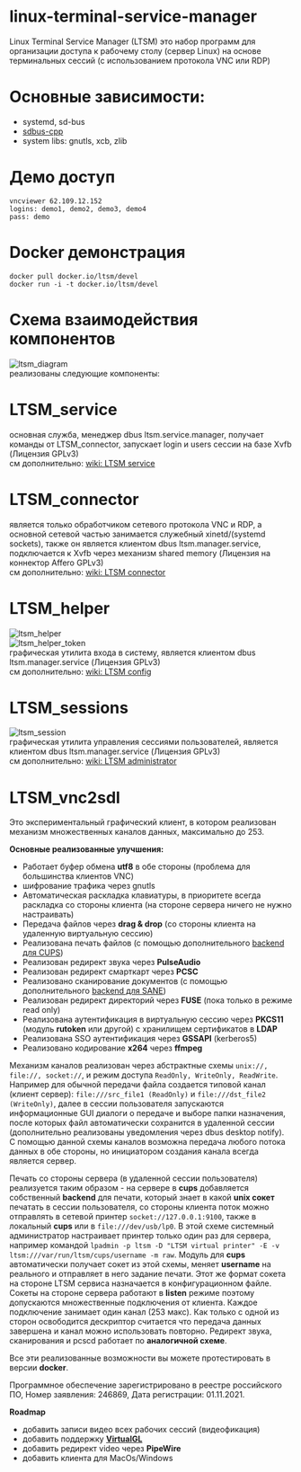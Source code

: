 # linux-terminal-service-manager
Linux Terminal Service Manager (LTSM) это набор программ для организации доступа к рабочему столу (сервер Linux) на основе терминальных сессий (с использованием протокола VNC или RDP)

# Основные зависимости:  
  - systemd, sd-bus  
  - [sdbus-cpp](https://github.com/Kistler-Group/sdbus-cpp)  
  - system libs: gnutls, xcb, zlib  

# Демо доступ
```
vncviewer 62.109.12.152
logins: demo1, demo2, demo3, demo4
pass: demo
```

# Docker демонстрация
```
docker pull docker.io/ltsm/devel
docker run -i -t docker.io/ltsm/devel
```

# Схема взаимодействия компонентов
![ltsm_diagram](https://user-images.githubusercontent.com/8620726/118247282-884e7480-b492-11eb-92a8-d8db95656eee.png)  
реализованы следующие компоненты:

# LTSM_service
основная служба, менеджер dbus ltsm.service.manager, получает команды от LTSM_connector, запускает login и users сессии на базе Xvfb (Лицензия GPLv3)  
см дополнительно: [wiki: LTSM service](https://github.com/AndreyBarmaley/linux-terminal-service-manager/wiki/LTSM-service)  

# LTSM_connector
является только обработчиком сетевого протокола VNC и RDP, а основной сетевой частью занимается служебный xinetd/(systemd sockets), также он является клиентом dbus ltsm.manager.service, подключается к Xvfb через механизм shared memory (Лицензия на коннектор Affero GPLv3)  
см дополнительно: [wiki: LTSM connector](https://github.com/AndreyBarmaley/linux-terminal-service-manager/wiki/LTSM-connector)  

# LTSM_helper
![ltsm_helper](https://user-images.githubusercontent.com/8620726/123924335-66914a00-d979-11eb-9025-9d6bcf3fa250.png)  
![ltsm_helper_token](https://user-images.githubusercontent.com/8620726/202207854-c9c01fa6-4654-416e-a11e-c8b8772a3905.png)  
графическая утилита входа в систему, является клиентом dbus ltsm.manager.service (Лицензия GPLv3)  
см дополнительно: [wiki: LTSM config](https://github.com/AndreyBarmaley/linux-terminal-service-manager/wiki/LTSM-config-(full-description))  

# LTSM_sessions
![ltsm_session](https://user-images.githubusercontent.com/8620726/119793454-23e5d900-bec6-11eb-9978-ee31f44360ae.png)  
графическая утилита управления сессиями пользователей, является клиентом dbus ltsm.manager.service (Лицензия GPLv3)  
см дополнительно: [wiki: LTSM administrator](https://github.com/AndreyBarmaley/linux-terminal-service-manager/wiki/LTSM-administrator)  

# LTSM_vnc2sdl 
Это экспериментальный графический клиент, в котором реализован механизм множественных каналов данных, максимально до 253.  

**Основные реализованные улучшения:**
* Работает буфер обмена **utf8** в обе стороны (проблема для большинства клиентов VNC)
* шифрование трафика через gnutls
* Автоматическая раскладка клавиатуры, в приоритете всегда раскладка со стороны клиента (на стороне сервера ничего не нужно настраивать)
* Передача файлов через **drag & drop** (со стороны клиента на удаленную виртуальную сессию)
* Реализована печать файлов (с помощью дополнительного [backend для CUPS](https://github.com/AndreyBarmaley/linux-terminal-service-manager/tree/main/src/cups_backend))
* Реализован редирект звука через **PulseAudio**
* Реализован редирект смарткарт через **PCSC**
* Реализовано сканирование документов (с помощью дополнительного [backend для SANE](https://github.com/AndreyBarmaley/linux-terminal-service-manager/tree/main/src/sane_backend))
* Реализован редирект директорий через **FUSE** (пока только в режиме read only)
* Реализована аутентификация в виртуальную сессию через **PKCS11** (модуль **rutoken** или другой) с хранилищем сертификатов в **LDAP**
* Реализована SSO аутентификация через **GSSAPI** (kerberos5)
* Реализовано кодирование **x264** через **ffmpeg**
 
Механизм каналов реализован через абстрактные схемы ```unix://, file://, socket://```, и режим доступа ```ReadOnly, WriteOnly, ReadWrite```.  
Например для обычной передачи файла создается типовой канал (клиент сервер): ```file:///src_file1 (ReadOnly)``` и ```file:///dst_file2 (WriteOnly)```, далее в сессии пользователя запускаются информационные GUI диалоги о передаче и выборе папки назначения, после которых файл автоматически сохранится в удаленной сессии (дополнительно реализованы уведомления через dbus desktop notify).  
C помощью данной схемы каналов возможна передача любого потока данных в обе стороны, но инициатором создания канала всегда является сервер.  

Печать со стороны сервера (в удаленной сессии пользователя) реализуется таким образом - на сервере в **cups** добавляется собственный **backend** для печати, который знает в какой **unix сокет** печатать в сессии пользователя, со стороны клиента поток можно отправлять в сетевой принтер ```socket://127.0.0.1:9100```, также в локальный **cups** или в ```file:///dev/usb/lp0```. В этой схеме системный администратор настраивает принтер только один раз для сервера, например командой ```lpadmin -p ltsm -D "LTSM virtual printer" -E -v ltsm:///var/run/ltsm/cups/username -m raw```. Модуль для **cups** автоматически получает сокет из этой схемы, меняет **username** на реального и отправляет в него задание печати. Этот же формат сокета на стороне LTSM сервиса  назначается в конфигурационном файле. Сокеты на стороне сервера работают в **listen** режиме поэтому допускаются множественные подключения от клиента. Каждое подключение занимает один канал (253 макс). Как только с одной из сторон освободится дескриптор считается что передача данных завершена и канал можно использовать повторно. Редирект звука, сканирования и pcscd работает по **аналогичной схеме**.

Все эти реализованные возможности вы можете протестировать в версии **docker**.  

Программное обеспечение зарегистрировано в реестре российского ПО, Номер заявления: 246869, Дата регистрации: 01.11.2021.  

**Roadmap**
* добавить записи видео всех рабочих сессий (видеофикация)
* добавить поддержку [**VirtualGL**](https://virtualgl.org/)
* добавить редирект video через **PipeWire**
* добавить клиента для MacOs/Windows
